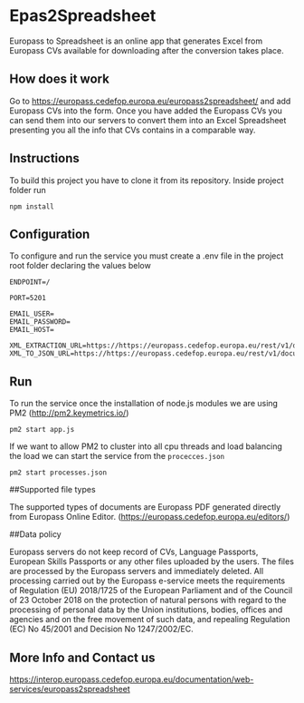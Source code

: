 # Epas2Spreadsheet

Europass to Spreadsheet is an online app that generates Excel from Europass CVs available for downloading after the conversion takes place.

## How does it work
Go to https://europass.cedefop.europa.eu/europass2spreadsheet/ and add Europass CVs into the form. Once you have added the Europass CVs you can send them into our servers to convert them into an Excel Spreadsheet presenting you all the info that CVs contains in a comparable way.

## Instructions

To build this project you have to clone it from its repository.
Inside project folder run 
```
npm install
```


## Configuration

To configure and run the service you must create a .env file in the project root folder declaring the values below

```
ENDPOINT=/ 

PORT=5201

EMAIL_USER=
EMAIL_PASSWORD=
EMAIL_HOST=

XML_EXTRACTION_URL=https://https://europass.cedefop.europa.eu/rest/v1/document/extraction
XML_TO_JSON_URL=https://https://europass.cedefop.europa.eu/rest/v1/document/to/json
```


## Run

To  run the service once the installation of node.js modules we are using PM2 (http://pm2.keymetrics.io/)

```
pm2 start app.js
```

If we want to allow PM2 to cluster into all cpu threads and load balancing the load we can start the service from the `procecces.json`

```
pm2 start processes.json
```

##Supported file types

The supported types of documents are Europass PDF generated directly from Europass Online Editor. (https://europass.cedefop.europa.eu/editors/)

##Data policy

Europass servers do not keep record of CVs, Language Passports, European Skills Passports or any other files uploaded by the users. The files are processed by the Europass servers and immediately deleted.
All processing carried out by the Europass e-service meets the requirements of Regulation (EU) 2018/1725 of the European Parliament and of the Council of 23 October 2018 on the protection of natural persons with regard to the processing of personal data by the Union institutions, bodies, offices and agencies and on the free movement of such data, and repealing Regulation (EC) No 45/2001 and Decision No 1247/2002/EC.

## More Info and Contact us
https://interop.europass.cedefop.europa.eu/documentation/web-services/europass2spreadsheet